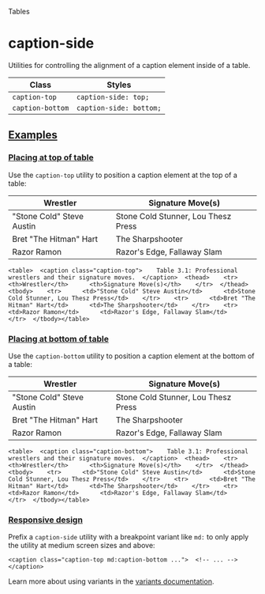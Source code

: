 Tables

# caption-side

Utilities for controlling the alignment of a caption element inside of a table.

| Class            | Styles                  |
| ---------------- | ----------------------- |
| `caption-top`    | `caption-side: top;`    |
| `caption-bottom` | `caption-side: bottom;` |

## [Examples](#examples)

### [Placing at top of table](#placing-at-top-of-table)

Use the `caption-top` utility to position a caption element at the top of a table:

| Wrestler                  | Signature Move(s)                   |
| ------------------------- | ----------------------------------- |
| "Stone Cold" Steve Austin | Stone Cold Stunner, Lou Thesz Press |
| Bret "The Hitman" Hart    | The Sharpshooter                    |
| Razor Ramon               | Razor's Edge, Fallaway Slam         |

```
<table>  <caption class="caption-top">    Table 3.1: Professional wrestlers and their signature moves.  </caption>  <thead>    <tr>      <th>Wrestler</th>      <th>Signature Move(s)</th>    </tr>  </thead>  <tbody>    <tr>      <td>"Stone Cold" Steve Austin</td>      <td>Stone Cold Stunner, Lou Thesz Press</td>    </tr>    <tr>      <td>Bret "The Hitman" Hart</td>      <td>The Sharpshooter</td>    </tr>    <tr>      <td>Razor Ramon</td>      <td>Razor's Edge, Fallaway Slam</td>    </tr>  </tbody></table>
```

### [Placing at bottom of table](#placing-at-bottom-of-table)

Use the `caption-bottom` utility to position a caption element at the bottom of a table:

| Wrestler                  | Signature Move(s)                   |
| ------------------------- | ----------------------------------- |
| "Stone Cold" Steve Austin | Stone Cold Stunner, Lou Thesz Press |
| Bret "The Hitman" Hart    | The Sharpshooter                    |
| Razor Ramon               | Razor's Edge, Fallaway Slam         |

```
<table>  <caption class="caption-bottom">    Table 3.1: Professional wrestlers and their signature moves.  </caption>  <thead>    <tr>      <th>Wrestler</th>      <th>Signature Move(s)</th>    </tr>  </thead>  <tbody>    <tr>      <td>"Stone Cold" Steve Austin</td>      <td>Stone Cold Stunner, Lou Thesz Press</td>    </tr>    <tr>      <td>Bret "The Hitman" Hart</td>      <td>The Sharpshooter</td>    </tr>    <tr>      <td>Razor Ramon</td>      <td>Razor's Edge, Fallaway Slam</td>    </tr>  </tbody></table>
```

### [Responsive design](#responsive-design)

Prefix a `caption-side` utility with a breakpoint variant like `md:` to only apply the utility at medium screen sizes and above:

```
<caption class="caption-top md:caption-bottom ...">  <!-- ... --></caption>
```

Learn more about using variants in the [variants documentation](/docs/hover-focus-and-other-states).
